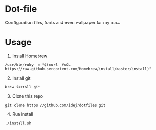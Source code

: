 Dot-file
=========
Configuration files, fonts and even wallpaper for my mac.

Usage
=========
1. Install Homebrew

`/usr/bin/ruby -e "$(curl -fsSL https://raw.githubusercontent.com/Homebrew/install/master/install)"`

2. Install git

`brew install git`

3. Clone this repo

`git clone https://github.com/idej/dotfiles.git`

4. Run install

`./install.sh`

